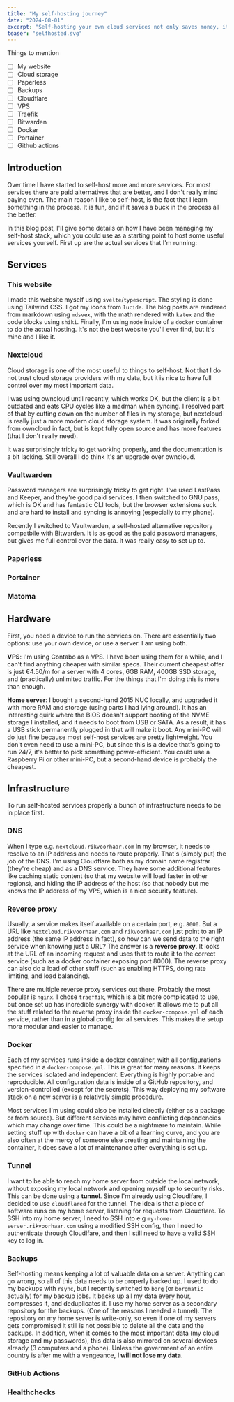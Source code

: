 ```yaml
---
title: "My self-hosting journey"
date: "2024-08-01"
excerpt: "Self-hosting your own cloud services not only saves money, it is also a great way to learn"
teaser: "selfhosted.svg"
---
```

<script>
    import ImgSmall from '$lib/components/markdown/imgsmall.svelte'
</script>


Things to mention
- [ ] My website
- [ ] Cloud storage
- [ ] Paperless
- [ ] Backups
- [ ] Cloudflare
- [ ] VPS
- [ ] Traefik
- [ ] Bitwarden
- [ ] Docker
- [ ] Portainer
- [ ] Github actions

## Introduction
<ImgSmall src="/blog/selfhosted/a-cloud-inside-a-house.svg">
</ImgSmall>


Over time I have started to self-host more and more services. For most services there are paid alternatives that are better, and I don't really mind paying even. The main reason I like to self-host, is the fact that I learn something in the process. It is fun, and if it saves a buck in the process all the better. 

In this blog post, I'll give some details on how I have been managing my self-host stack, which you could use as a starting point to host some useful services yourself. First up are the actual services that I'm running:


## Services

### This website
<ImgSmall src="/blog/selfhosted/the-letters-r-and-v.svg">
</ImgSmall>

I made this website myself using `svelte`/`typescript`. The styling is done using Tailwind CSS. I got my icons from `lucide`. The blog posts are rendered from markdown using `mdsvex`, with the math rendered with `katex` and the code blocks using `shiki`. Finally, I'm using `node` inside of a `docker` container to do the actual hosting. It's not the best website you'll ever find, but it's mine and I like it. 

<div class="clear-both"/>

### Nextcloud
<ImgSmall src="/blog/selfhosted/a-cloud.svg">
</ImgSmall>

Cloud storage is one of the most useful to things to self-host. Not that I do not trust cloud storage providers with my data, but it is nice to have full control over my most important data. 

I was using owncloud until recently, which works OK, but the client is a bit outdated and eats CPU cycles like a madman when syncing. I resolved part of that by cutting down on the number of files in my storage, but nextcloud is really just a more modern cloud storage system. It was originally forked from owncloud in fact, but is kept fully open source and has more features (that I don't really need). 

It was surprisingly tricky to get working properly, and the documentation is a bit lacking. Still overall I do think it's an upgrade over owncloud. 


<div class="clear-both"/>

### Vaultwarden
<ImgSmall src="/blog/selfhosted/a-shield.svg">
</ImgSmall>

Password managers are surprisingly tricky to get right. I've used LastPass and Keeper, and they're good paid services. I then switched to GNU pass, which is OK and has fantastic CLI tools, but the browser extensions suck and are hard to install and syncing is annoying (especially to my phone). 

Recently I switched to Vaultwarden, a self-hosted alternative repository compatbile with Bitwarden. It is as good as the paid password managers, but gives me full control over the data. It was really easy to set up to. 

<div class="clear-both"/>

### Paperless

<ImgSmall src="/blog/selfhosted/a-book.svg">
</ImgSmall>

<div class="clear-both"/>

### Portainer


<ImgSmall src="/blog/selfhosted/container-ship.svg">
</ImgSmall>

<div class="clear-both"/>

### Matoma

<ImgSmall src="/blog/selfhosted/telescope.svg">
</ImgSmall>

<div class="clear-both"/>

## Hardware
<ImgSmall src="/blog/selfhosted/wrench.svg">
</ImgSmall>

First, you need a device to run the services on. There are essentially two options: use your own device, or use a server. I am using both. 

**VPS**: I'm using Contabo as a VPS. I have been using them for a while, and I can't find anything cheaper with similar specs. Their current cheapest offer is just €4.50/m for a server with 4 cores, 6GB RAM, 400GB SSD storage, and (practically) unlimited traffic. For the things that I'm doing this is more than enough.

**Home server**: I bought a second-hand 2015 NUC locally, and upgraded it with more RAM and storage (using parts I had lying around). It has an interesting quirk where the BIOS doesn't support booting of the NVME storage I installed, and it needs to boot from USB or SATA. As a result, it has a USB stick permanently plugged in that will make it boot. Any mini-PC will do just fine because most self-host services are pretty lightweight. You don't even need to use a mini-PC, but since this is a device that's going to run 24/7, it's better to pick something power-efficient. You could use a Raspberry Pi or other mini-PC, but a second-hand device is probably the cheapest. 

<div class="clear-both"/>

## Infrastructure

<ImgSmall src="/blog/selfhosted/road.svg">
</ImgSmall>

To run self-hosted services properly a bunch of infrastructure needs to be in place first. 

<div class="clear-both"/>

### DNS

<ImgSmall src="/blog/selfhosted/dns.svg">
</ImgSmall>

When I type e.g. `nextcloud.rikvoorhaar.com` in my browser, it needs to resolve to an IP address and needs to route properly. That's (simply put) the job of the DNS. I'm using Cloudflare both as my domain name registrar (they're cheap) and as a DNS service. They have some additional features like caching static content (so that my website will load faster in other regions), and hiding the IP address of the host (so that nobody but me knows the IP address of my VPS, which is a nice security feature). 

<div class="clear-both"/>

### Reverse proxy

<ImgSmall src="/blog/selfhosted/magnifying-glass.svg">
</ImgSmall>

Usually, a service makes itself available on a certain port, e.g. `8000`. But a URL like `nextcloud.rikvoorhaar.com` and `rikvoorhaar.com` just point to an IP address (the same IP address in fact), so how can we send data to the right service when knowing just a URL? The answer is a **reverse proxy**. It looks at the URL of an incoming request and uses that to route it to the correct service (such as a docker container exposing port 8000). The reverse proxy can also do a load of other stuff (such as enabling HTTPS, doing rate limiting, and load balancing). 

There are multiple reverse proxy services out there. Probably the most popular is `nginx`. I chose `traeffik`, which is a bit more complicated to use, but once set up has incredible synergy with docker. It allows me to put all the stuff related to the reverse proxy inside the `docker-compose.yml` of each service, rather than in a global config for all services. This makes the setup more modular and easier to manage.

<div class="clear-both"/>

### Docker

<ImgSmall src="/blog/selfhosted/whale.svg">
</ImgSmall>

Each of my services runs inside a docker container, with all configurations specified in a `docker-compose.yml`. This is great for many reasons. It keeps the services isolated and independent. Everything is highly portable and reproducible. All configuration data is inside of a GitHub repository, and version-controlled (except for the secrets). This way deploying my software stack on a new server is a relatively simple procedure. 

Most services I'm using could also be installed directly (either as a package or from source). But different services may have conflicting dependencies which may change over time. This could be a nightmare to maintain. While setting stuff up with `docker` can have a bit of a learning curve, and you are also often at the mercy of someone else creating and maintaining the container, it does save a lot of maintenance after everything is set up. 

<div class="clear-both"/>

### Tunnel

<ImgSmall src="/blog/selfhosted/tunnel.svg">
</ImgSmall>

I want to be able to reach my home server from outside the local network, without exposing my local network and opening myself up to security risks. This can be done using a **tunnel**. Since I'm already using Cloudlfare, I decided to use `cloudflared` for the tunnel. The idea is that a piece of software runs on my home server, listening for requests from Cloudflare. To SSH into my home server, I need to SSH into e.g `my-home-server.rikvoorhaar.com` using a modified SSH config, then I need to authenticate through Cloudlfare, and then I still need to have a valid SSH key to log in. 

<div class="clear-both"/>

### Backups

<ImgSmall src="/blog/selfhosted/vault.svg">
</ImgSmall>

Self-hosting means keeping a lot of valuable data on a server. Anything can go wrong, so all of this data needs to be properly backed up. I used to do my backups with `rsync`, but I recently switched to `borg` (or `borgmatic` actually) for my backup jobs. It backs up all my data every hour, compresses it, and deduplicates it. I use my home server as a secondary repository for the backups. (One of the reasons I needed a tunnel). The repository on my home server is write-only, so even if one of my servers gets compromised it still is not possible to delete all the data and the backups. In addition, when it comes to the most important data (my cloud storage and my passwords), this data is also mirrored on several devices already (3 computers and a phone). Unless the government of an entire country is after me with a vengeance, __I will not lose my data__. 


<div class="clear-both"/>

### GitHub Actions

<ImgSmall src="/blog/selfhosted/workflow-diagram.svg">
</ImgSmall>

<div class="clear-both"/>

### Healthchecks

<ImgSmall src="/blog/selfhosted/stethoscope.svg">
</ImgSmall>